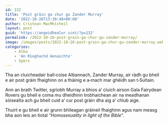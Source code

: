 ```yaml
---
id: 132
title: 'Post gràin ga chur gu Zander Murray'
date: '2022-10-26T13:30:48+00:00'
author: Crìstean MacMhìcheil
layout: post
guid: 'https://angeidhealur.scot/?p=132'
permalink: /2022-10-26-post-grain-ga-chur-gu-zander-murray/
image: /images/posts/2022-10-26-post-grain-ga-chur-gu-zander-murray.webp
categories:
    - Alba
    - 'An Rìoghachd Aonaichte'
    - Spòrs
---
```


Tha an cluicheadair ball‑coise Albannach, Zander Murray, air ràdh gu bheil e air post gràin fhaighinn on a thàinig e a‑mach mar ghèidh san t‑Sultain.

Ann an brath Twitter, sgrìobh Murray a bhios a’ cluich airson Gala Fairydean Rovers gu bheil e coma mu dheidhinn trobhaichean air na meadhanan sòisealta ach gu bheil cuid a’ cur post gràin dha aig a’ chlub aige.

Thuirt e gu bheil e air grunn bhileagan gràineil fhaighinn agus nam measg bha aon leis an tiotal “*Homosexuality in light of the Bible*”.
